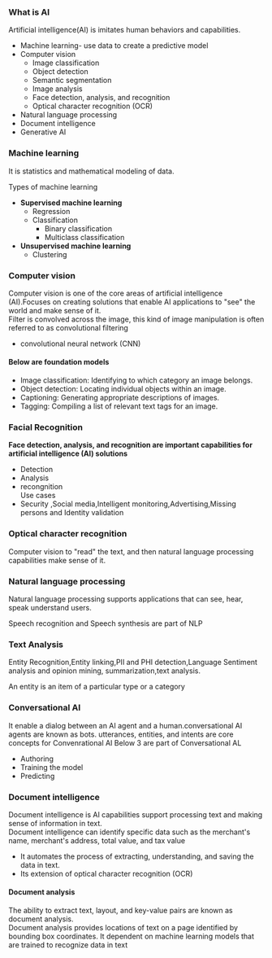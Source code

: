### What is AI
Artificial intelligence(AI) is imitates human behaviors and capabilities.  
* Machine learning-  use data to create a predictive model 
* Computer vision
  * Image classification
  * Object detection
  * Semantic segmentation
  * Image analysis
  * Face detection, analysis, and recognition
  * Optical character recognition (OCR)
* Natural language processing
* Document intelligence
* Generative AI

### Machine learning
It is statistics and mathematical modeling of data.

Types of machine learning
* **Supervised machine learning**
  * Regression
  * Classification
     * Binary classification
     * Multiclass classification
* **Unsupervised machine learning**
  *  Clustering
 
### Computer vision
Computer vision is one of the core areas of artificial intelligence (AI).Focuses on creating solutions that enable AI applications to "see" the world and make sense of it.  
Filter is convolved across the image, this kind of image manipulation is often referred to as convolutional filtering
* convolutional neural network (CNN)  
#### Below are foundation models
* Image classification: Identifying to which category an image belongs.
* Object detection: Locating individual objects within an image.
* Captioning: Generating appropriate descriptions of images.
* Tagging: Compiling a list of relevant text tags for an image.

### Facial Recognition

 **Face detection, analysis, and recognition are important capabilities for artificial intelligence (AI) solutions**
 * Detection
 * Analysis
 * recongnition  
 Use cases
 * Security ,Social media,Intelligent monitoring,Advertising,Missing persons and Identity validation  
### Optical character recognition
Computer vision to "read" the text, and then natural language processing capabilities make sense of it.

### Natural language processing
Natural language processing supports applications that can see, hear, speak understand users.  

Speech recognition and Speech synthesis are part  of NLP

### Text Analysis
Entity Recognition,Entity linking,PII and PHI detection,Language Sentiment analysis and opinion mining,
summarization,text analysis.

An entity is an item of a particular type or a category

### Conversational AI 
It enable a dialog between an AI agent and a human.conversational AI agents are known as bots. utterances, entities, and intents are core concepts for Convenrational AI
Below 3 are part of Conversational AL
* Authoring
* Training the model
* Predicting

### Document intelligence
Document intelligence is AI capabilities  support processing text and making sense of information in text.      
Document intelligence can identify specific data such as the merchant's name, merchant's address, total value, and tax value
* It automates the process of extracting, understanding, and saving the data in text.
* Its extension of optical character recognition (OCR)
#### Document analysis
The ability to extract text, layout, and key-value pairs are known as document analysis.    
Document analysis provides locations of text on a page identified by bounding box coordinates.
It dependent on machine learning models that are trained to recognize data in text




